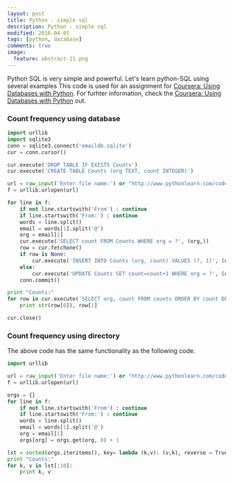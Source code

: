 ```yaml
---
layout: post
title: Python - simple sql 
description: Python - simple sql  
modified: 2016-04-01
tags: [python, database]
comments: true
image:
  feature: abstract-11.png
---
```

Python SQL is very simple and powerful. Let's learn python-SQL using several examples
This code is used for an assignment for [Coursera: Using Databases with Python](https://www.coursera.org/learn/python-databases/home/welcome). For furhter information, check the [Coursera: Using Databases with Python](https://www.coursera.org/learn/python-databases/home/welcome) out. 

### Count frequency using database

```python
import urllib
import sqlite3
conn = sqlite3.connect('emaildb.sqlite')
cur = conn.cursor()

cur.execute('DROP TABLE IF EXISTS Counts')
cur.execute('CREATE TABLE Counts (org TEXT, count INTEGER)')

url = raw_input('Enter file name:') or "http://www.pythonlearn.com/code/mbox.txt"
f = urllib.urlopen(url)

for line in f:
	if not line.startswith('From') : continue
	if line.startswith('From:') : continue
	words = line.split()
	email = words[1].split('@')
	org = email[1]
	cur.execute('SELECT count FROM Counts WHERE org = ?', (org,))
	row = cur.fetchone()
	if row is None:
		cur.execute('INSERT INTO Counts (org, count) VALUES (?, 1)', (org,))
	else:
		cur.execute('UPDATE Counts SET count=count+1 WHERE org = ?', (org, ))
	conn.commit()

print "Counts:"
for row in cur.execute('SELECT org, count FROM counts ORDER BY count DESC LIMIT 10'):
	print str(row[0]), row[1]

cur.close()
```

### Count frequency using directory

The above code has the same functionality as the following code.

```python
import urllib

url = raw_input('Enter file name:') or "http://www.pythonlearn.com/code/mbox.txt"
f = urllib.urlopen(url)

orgs = {}
for line in f:
	if not line.startswith('From') : continue
	if line.startswith('From:') : continue
	words = line.split()
	email = words[1].split('@')
	org = email[1]
	orgs[org] = orgs.get(org, 0) + 1

lst = sorted(orgs.iteritems(), key= lambda (k,v): (v,k), reverse = True)
print "Counts:"
for k, v in lst[:10]:
	print k, v
```

